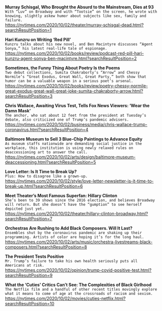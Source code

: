 **Murray Schisgal, Who Brought the Absurd to the Mainstream, Dies at 93**\
`With “Luv” on Broadway and with “Tootsie” on the screen, he wrote with knowing, slightly askew humor about subjects like sex, family and failure.`\
https://nytimes.com/2020/10/02/theater/murray-schisgal-dead.html?searchResultPosition=1

**Hari Kunzru on Writing ‘Red Pill’**\
`Kunzru talks about his new novel, and Ben Macintyre discusses “Agent Sonya,” his latest real-life tale of espionage.`\
https://nytimes.com/2020/10/02/books/review/podcast-red-pill-hari-kunzru-agent-sonya-ben-macintyre.html?searchResultPosition=2

**Sometimes, the Funny Thing About Poetry Is the Poems**\
`Two debut collections, Sumita Chakraborty’s “Arrow” and Chessy Normile’s “Great Exodus, Great Wall, Great Party,” both show that humor can be a valuable weapon in a serious poet’s arsenal.`\
https://nytimes.com/2020/10/02/books/review/poetry-chessy-normile-great-exodus-great-wall-great-joke-sumita-chakraborty-arrow.html?searchResultPosition=3

**Chris Wallace, Awaiting Virus Test, Tells Fox News Viewers: ‘Wear the Damn Mask’**\
`The anchor, who sat about 12 feet from the president at Tuesday’s debate, also criticized one of Trump’s pandemic advisers.`\
https://nytimes.com/2020/10/02/business/media/chris-wallace-trump-coronavirus.html?searchResultPosition=4

**Baltimore Museum to Sell 3 Blue-Chip Paintings to Advance Equity**\
`As museum staffs nationwide are demanding social justice in the workplace, this institution is using newly relaxed rules on deaccessioning art to answer the call.`\
https://nytimes.com/2020/10/02/arts/design/baltimore-museum-deaccessioning.html?searchResultPosition=5

**Love Letter: Is It Time to Break Up?**\
`Plus: How to disagree like a grown-up.`\
https://nytimes.com/2020/10/02/style/love-letter-newsletter-is-it-time-to-break-up.html?searchResultPosition=6

**Meet Theater’s Most Famous Superfan: Hillary Clinton**\
`She’s been to 39 shows since the 2016 election, and believes Broadway will return. But she doesn’t have the “gumption” to see herself depicted just yet.`\
https://nytimes.com/2020/10/02/theater/hillary-clinton-broadway.html?searchResultPosition=7

**Orchestras Are Rushing to Add Black Composers. Will It Last?**\
`Ensembles shut by the coronavirus pandemic are shaking up their programming. Artists of color are hoping it’s for the long haul.`\
https://nytimes.com/2020/10/02/arts/music/orchestra-livestreams-black-composers.html?searchResultPosition=8

**The President Tests Positive**\
`Mr. Trump’s failure to take his own health seriously puts all Americans at risk.`\
https://nytimes.com/2020/10/02/opinion/trump-covid-positive-test.html?searchResultPosition=9

**What the ‘Cuties’ Critics Can’t See: The Complexities of Black Girlhood**\
`The Netflix film and a handful of other recent titles movingly explore what it means to come of age at the crossroads of racism and sexism.`\
https://nytimes.com/2020/10/02/movies/cuties-netflix.html?searchResultPosition=10


